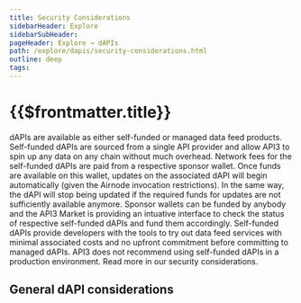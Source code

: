 ```yaml
---
title: Security Considerations
sidebarHeader: Explore
sidebarSubHeader:
pageHeader: Explore → dAPIs
path: /explore/dapis/security-considerations.html
outline: deep
tags:
---
```


<PageHeader/>

<SearchHighlight/>

# {{$frontmatter.title}}

dAPIs are available as either self-funded or managed data feed products. Self-funded dAPIs are sourced from a single API provider and allow API3 to spin up any data on any chain without much overhead. Network fees for the self-funded dAPIs are paid from a respective sponsor wallet. Once funds are available on this wallet, updates on the associated dAPI will begin automatically (given the Airnode invocation restrictions). In the same way, the dAPI will stop being updated if the required funds for updates are not sufficiently available anymore. Sponsor wallets can be funded by anybody and the API3 Market is providing an intuative interface to check the status of respective self-funded dAPIs and fund them accordingly. Self-funded dAPIs provide developers with the tools to try out data feed services with minimal associated costs and no upfront commitment before committing to managed dAPIs. API3 does not recommend using self-funded dAPIs in a production environment. Read more in our security considerations. 

## General dAPI considerations

